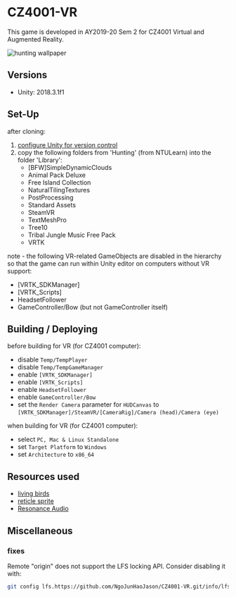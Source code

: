 # CZ4001-VR

This game is developed in AY2019-20 Sem 2 for CZ4001 Virtual and Augmented Reality.

![hunting wallpaper](Hunting/Assets/Wallpaper/Deer-Hunting-Wallpapers.jpg)

## Versions

- Unity: 2018.3.1f1

## Set-Up

after cloning:

1. [configure Unity for version control](https://thoughtbot.com/blog/how-to-git-with-unity)
2. copy the following folders from 'Hunting' (from NTULearn) into the folder 'Library':
    - [BFW]SimpleDynamicClouds
    - Animal Pack Deluxe
    - Free Island Collection
    - NaturalTilingTextures
    - PostProcessing
    - Standard Assets
    - SteamVR
    - TextMeshPro
    - Tree10
    - Tribal Jungle Music Free Pack
    - VRTK

note - the following VR-related GameObjects are disabled in the hierarchy so that the game can run within Unity editor on computers without VR support:

- [VRTK_SDKManager]
- [VRTK_Scripts]
- HeadsetFollower
- GameController/Bow (but not GameController itself)

## Building / Deploying

before building for VR (for CZ4001 computer):

- disable `Temp/TempPlayer`
- disable `Temp/TempGameManager`
- enable `[VRTK_SDKManager]`
- enable `[VRTK_Scripts]`
- enable `HeadsetFollower`
- enable `GameController/Bow`
- set the `Render Camera` parameter for `HUDCanvas` to `[VRTK_SDKManager]/SteamVR/[CameraRig]/Camera (head)/Camera (eye)`

when building for VR (for CZ4001 computer):

- select `PC, Mac & Linux Standalone`
- set `Target Platform` to `Windows`
- set `Architecture` to `x86_64`

## Resources used

- [living birds](https://assetstore.unity.com/packages/3d/characters/animals/living-birds-15649)
- [reticle sprite](https://www.hiclipart.com/free-transparent-background-png-clipart-mryvr)
- [Resonance Audio](https://resonance-audio.github.io/resonance-audio/develop/unity/getting-started.html)

## Miscellaneous

### fixes

Remote "origin" does not support the LFS locking API. Consider disabling it with:

```bash
git config lfs.https://github.com/NgoJunHaoJason/CZ4001-VR.git/info/lfs.locksverify false
```
